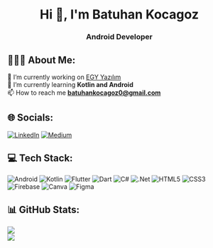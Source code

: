 <h1 align="center">Hi 👋, I'm Batuhan Kocagoz</h1>
<h3 align="center">Android Developer</h3>

## 👨🏻‍💻 About Me:

🔭 I’m currently working on [EGY Yazılım](https://www.egyyazilim.com/)<br>
🌱 I’m currently learning **Kotlin and Android** <br>
📫 How to reach me **batuhankocagoz0@gmail.com** <br>

## 🌐 Socials:
[![LinkedIn](https://img.shields.io/badge/LinkedIn-%230077B5.svg?logo=linkedin&logoColor=white)](https://linkedin.com/in/batuhankocagoz) 
[![Medium](https://img.shields.io/badge/Medium-12100E?logo=medium&logoColor=white)](https://medium.com/@@batuhankocagoz) 

##  💻 Tech Stack:
![Android](https://img.shields.io/badge/android-%2344A833.svg?style=for-the-badge&logo=android&logoColor=white) 
![Kotlin](https://img.shields.io/badge/kotlin-%237F52FF.svg?style=for-the-badge&logo=kotlin&logoColor=white) 
![Flutter](https://img.shields.io/badge/flutter-%23039BE5.svg?style=for-the-badge&logo=flutter&logoColor=white) 
![Dart](https://img.shields.io/badge/dart-%2300C4CC.svg?style=for-the-badge&logo=dart&logoColor=white) 
![C#](https://img.shields.io/badge/c%23-%23239120.svg?style=for-the-badge&logo=csharp&logoColor=white) 
![.Net](https://img.shields.io/badge/.NET-5C2D91?style=for-the-badge&logo=.net&logoColor=white) 
![HTML5](https://img.shields.io/badge/html5-%23E34F26.svg?style=for-the-badge&logo=html5&logoColor=white) 
![CSS3](https://img.shields.io/badge/css3-%231572B6.svg?style=for-the-badge&logo=css3&logoColor=white) 
![Firebase](https://img.shields.io/badge/firebase-%23EE4C2C.svg?style=for-the-badge&logo=firebase) 
![Canva](https://img.shields.io/badge/Canva-%23150458.svg?style=for-the-badge&logo=Canva&logoColor=white) 
![Figma](https://img.shields.io/badge/figma-%23F24E1E.svg?style=for-the-badge&logo=figma&logoColor=white) 

## 📊 GitHub Stats:
![](https://github-readme-stats.vercel.app/api?username=batuhankocagoz&theme=algolia&show_icons=true)<br/>
![](https://github-readme-streak-stats.herokuapp.com/?user=batuhankocagoz&theme=algolia&show_icons=true)<br/>




